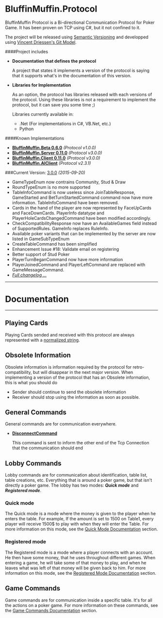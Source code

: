 # BluffinMuffin.Protocol

BluffinMuffin Protocol is a Bi-directional Communication Protocol for Poker Game. It has been proven on TCP using C#, but it not confined to it.

The project will be released using [Semantic Versioning](http://semver.org) and developped using [Vincent Driessen's Git Model](http://nvie.com/posts/a-successful-git-branching-model/).

####Project includes
 * **Documentation that defines the protocol**

   A project that states it implements a version of the protocol is saying that it supports what's in the documentation of this version.
   
 * **Libraries for Implementation**

   As an option, the protocol has libraries released with each versions of the protocol. Using these libraries is not a requirement to implement the protocol, but it can save you some time ;)
   
   Libraries currently available in:
    * .Net (For implementations in C#, VB.Net, etc.)
    * Python
    
####Known Implementations
 * **[BluffinMuffin.Beta 0.6.0](http://ericmas001.github.io/BluffinMuffin.Beta)** *(Protocol v1.0.0)*
 * **[BluffinMuffin.Server 0.11.0](http://ericmas001.github.io/BluffinMuffin.Server)** *(Protocol v3.0.0)*
 * **[BluffinMuffin.Client 0.11.0](http://ericmas001.github.io/BluffinMuffin.Client)** *(Protocol v3.0.0)*
 * **[BluffinMuffin.AIClient](https://github.com/mgermain/BluffinMuffin.AIClient)** *(Protocol v2.3.1)*

 

###Current Version: [3.0.0](https://github.com/Ericmas001/BluffinMuffin.Protocol/releases/tag/v3.0.0) *(2015-09-20)*
 * GameTypeEnum now contrains Community, Stud & Draw
 * RoundTypeEnum is no more supported
 * TableInfoCommand is now useless since JoinTableResponse, GameStarted and BetTurnStartedCommand command now have more information. TableInfoCommand have been removed. 
 * Cards in the hand of the player are now represented by FaceUpCards and FaceDownCards. PlayerInfo datatype and PlayerHoleCardsChangedCommand have been modified accordingly.
 * CheckCompatibilityResponse now have an AvailableGames field instead of SupportedRules. GameInfo replaces RuleInfo.
 * Available poker variants that can be implemented by the server are now listed in GameSubTypeEnum
 * CreateTableCommand has been simplified
 * Enhancement Issue #18: Validate email on registering
 * Better support of Stud Poker
 * PlayerTurnBeganCommand now have more information
 * PlayerJoinedCommand and PlayerLeftCommand are replaced with GameMessageCommand.
 * *[Full changelog ...](https://github.com/Ericmas001/BluffinMuffin.Protocol/blob/master/CHANGELOG.md)*


----
# Documentation
----

## Playing Cards
Playing Cards sended and received with this protocol are always represented with a [normalized string](https://github.com/Ericmas001/BluffinMuffin.Protocol/blob/master/Documentation/PlayingCard.md).

## Obsolete Information
Obsolete information is information required by the protocol for retro-compatibility, but will disappear in the next major version.
When implementing a version of the protocol that has an Obsolete information, this is what you should do
 * Sender should continue to send the obsolete information
 * Receiver should stop using the information as soon as possible.

## General Commands
General commands are for communication everywhere.

 * **[DisconnectCommand](https://github.com/Ericmas001/BluffinMuffin.Protocol/blob/master/Documentation/BluffinMuffin.Protocol.DisconnectCommand.md)** 

   This command is sent to inform the other end of the Tcp Connection that the communication should end

## Lobby Commands
Lobby commands are for communication about identification, table list, table creations, etc. Everything that is around a poker game, but that isn't directly a poker game.
The lobby has two modes: ***Quick mode*** and ***Registered mode***. 

### Quick mode
The Quick mode is a mode where the money is given to the player when he enters the table. For example, If the amount is set to 1500 on Table1, every player will receive 1500$ to play with when they will enter the Table.
For more information on this mode, see the [Quick Mode Documentation](https://github.com/Ericmas001/BluffinMuffin.Protocol/blob/master/Documentation/LobbyQuickMode.md) section.

### Registered mode
The Registered mode is a mode where a player connects with an account. He then have some money, that he uses throughout different games. When entering a game, he will take some of that money to play, and when he leaves what was left of that money will be given back to him.
For more information on this mode, see the [Registered Mode Documentation](https://github.com/Ericmas001/BluffinMuffin.Protocol/blob/master/Documentation/LobbyRegisteredMode.md) section.

## Game Commands
Game commands are for communication inside a specific table. It's for all the actions on a poker game.
For more information on these commands, see the [Game Commands Documentation](https://github.com/Ericmas001/BluffinMuffin.Protocol/blob/master/Documentation/Game.md) section.
